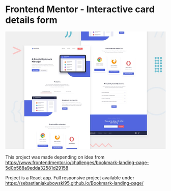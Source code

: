 # Frontend Mentor - Interactive card details form

![Screenshot](./desktop-preview.jpg)

This project was made depending on idea from https://www.frontendmentor.io/challenges/bookmark-landing-page-5d0b588a9edda32581d29158

Project is a React app.
Full responsive project available under https://sebastianjakubowski95.github.io/Bookmark-landing-page/
